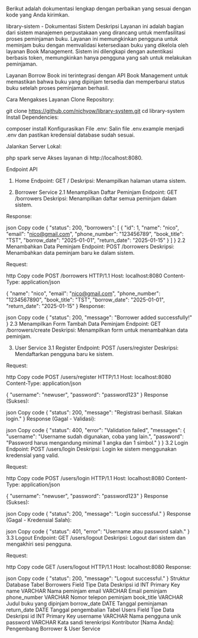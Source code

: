 Berikut adalah dokumentasi lengkap dengan perbaikan yang sesuai dengan kode yang Anda kirimkan.

library-sistem - Dokumentasi Sistem
Deskripsi
Layanan ini adalah bagian dari sistem manajemen perpustakaan yang dirancang untuk memfasilitasi proses peminjaman buku. Layanan ini memungkinkan pengguna untuk meminjam buku dengan memvalidasi ketersediaan buku yang dikelola oleh layanan Book Management. Sistem ini dilengkapi dengan autentikasi berbasis token, memungkinkan hanya pengguna yang sah untuk melakukan peminjaman.

Layanan Borrow Book ini terintegrasi dengan API Book Management untuk memastikan bahwa buku yang dipinjam tersedia dan memperbarui status buku setelah proses peminjaman berhasil.

Cara Mengakses Layanan
Clone Repository:

git clone https://github.com/nichyow/library-system.git
cd library-system
Install Dependencies:

composer install
Konfigurasikan File .env: Salin file .env.example menjadi .env dan pastikan kredensial database sudah sesuai.

Jalankan Server Lokal:

php spark serve
Akses layanan di http://localhost:8080.

Endpoint API
1. Home
Endpoint: GET /
Deskripsi: Menampilkan halaman utama sistem.

2. Borrower Service
2.1 Menampilkan Daftar Peminjam
Endpoint: GET /borrowers
Deskripsi: Menampilkan daftar semua peminjam dalam sistem.

Response:

json
Copy code
{
  "status": 200,
  "borrowers": [
    {
      "id": 1,
      "name": "nico",
      "email": "nico@gmail.com",
      "phone_number": "123456789",
      "book_title": "TST",
      "borrow_date": "2025-01-01",
      "return_date": "2025-01-15"
    }
  ]
}
2.2 Menambahkan Data Peminjam
Endpoint: POST /borrowers
Deskripsi: Menambahkan data peminjam baru ke dalam sistem.

Request:

http
Copy code
POST /borrowers HTTP/1.1
Host: localhost:8080
Content-Type: application/json

{
  "name": "nico",
  "email": "nico@gmail.com",
  "phone_number": "1234567890",
  "book_title": "TST",
  "borrow_date": "2025-01-01",
  "return_date": "2025-01-15"
}
Response:

json
Copy code
{
  "status": 200,
  "message": "Borrower added successfully!"
}
2.3 Menampilkan Form Tambah Data Peminjam
Endpoint: GET /borrowers/create
Deskripsi: Menampilkan form untuk menambahkan data peminjam.

3. User Service
3.1 Register
Endpoint: POST /users/register
Deskripsi: Mendaftarkan pengguna baru ke sistem.

Request:

http
Copy code
POST /users/register HTTP/1.1
Host: localhost:8080
Content-Type: application/json

{
  "username": "newuser",
  "password": "password123"
}
Response (Sukses):

json
Copy code
{
  "status": 200,
  "message": "Registrasi berhasil. Silakan login."
}
Response (Gagal - Validasi):

json
Copy code
{
  "status": 400,
  "error": "Validation failed",
  "messages": {
    "username": "Username sudah digunakan, coba yang lain.",
    "password": "Password harus mengandung minimal 1 angka dan 1 simbol."
  }
}
3.2 Login
Endpoint: POST /users/login
Deskripsi: Login ke sistem menggunakan kredensial yang valid.

Request:

http
Copy code
POST /users/login HTTP/1.1
Host: localhost:8080
Content-Type: application/json

{
  "username": "newuser",
  "password": "password123"
}
Response (Sukses):

json
Copy code
{
  "status": 200,
  "message": "Login successful."
}
Response (Gagal - Kredensial Salah):

json
Copy code
{
  "status": 401,
  "error": "Username atau password salah."
}
3.3 Logout
Endpoint: GET /users/logout
Deskripsi: Logout dari sistem dan mengakhiri sesi pengguna.

Request:

http
Copy code
GET /users/logout HTTP/1.1
Host: localhost:8080
Response:

json
Copy code
{
  "status": 200,
  "message": "Logout successful."
}
Struktur Database
Tabel Borrowers
Field	Tipe Data	Deskripsi
id	INT	Primary Key
name	VARCHAR	Nama peminjam
email	VARCHAR	Email peminjam
phone_number	VARCHAR	Nomor telepon peminjam
book_title	VARCHAR	Judul buku yang dipinjam
borrow_date	DATE	Tanggal peminjaman
return_date	DATE	Tanggal pengembalian
Tabel Users
Field	Tipe Data	Deskripsi
id	INT	Primary Key
username	VARCHAR	Nama pengguna unik
password	VARCHAR	Kata sandi terenkripsi
Kontributor
[Nama Anda]: Pengembang Borrower & User Service